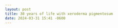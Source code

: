 ```yaml
---
layout: post
title: 30 years of life with xeroderma pigmentosum
date: 2024-03-31 15:41 -0600
---
```

